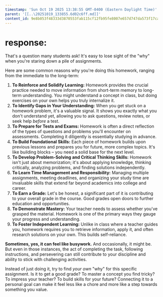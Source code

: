 ```yaml
---
timestamp: 'Sun Oct 19 2025 13:38:55 GMT-0400 (Eastern Daylight Time)'
parent: '[[..\20251019_133855.6d02c6ff.md]]'
content_id: 9e8b053f48333d3870553fab115cf12fb95fe8007e657d747da573f17ca89d32
---
```


# response:

That's a question many students ask! It's easy to lose sight of the "why" when you're staring down a pile of assignments.

Here are some common reasons why you're doing this homework, ranging from the immediate to the long-term:

1. **To Reinforce and Solidify Learning:** Homework provides the crucial practice needed to move information from short-term memory to long-term understanding. You might understand a concept in class, but doing exercises on your own helps you truly internalize it.
2. **To Identify Gaps in Your Understanding:** When you get stuck on a homework problem, it's a valuable signal. It shows you exactly what you don't understand yet, allowing you to ask questions, review notes, or seek help *before* a test.
3. **To Prepare for Tests and Exams:** Homework is often a direct reflection of the types of questions and problems you'll encounter on assessments. Completing it diligently is essentially studying in advance.
4. **To Build Foundational Skills:** Each piece of homework builds upon previous lessons and prepares you for future, more complex topics. It's like building blocks – you need a solid base for the next level.
5. **To Develop Problem-Solving and Critical Thinking Skills:** Homework isn't just about memorization; it's about applying knowledge, thinking critically, analyzing problems, and finding solutions independently.
6. **To Learn Time Management and Responsibility:** Managing multiple assignments, meeting deadlines, and organizing your study time are invaluable skills that extend far beyond academics into college and career.
7. **To Earn a Grade:** Let's be honest, a significant part of it is contributing to your overall grade in the course. Good grades open doors to further education and opportunities.
8. **To Demonstrate Mastery:** Your teacher needs to assess whether you've grasped the material. Homework is one of the primary ways they gauge your progress and understanding.
9. **To Foster Independent Learning:** Unlike in class where a teacher guides you, homework requires you to retrieve information, apply it, and often research solutions on your own. This builds self-reliance.

**Sometimes, yes, it can feel like busywork.** And occasionally, it might be. But even in those instances, the act of completing the task, following instructions, and persevering can still contribute to your discipline and ability to stick with challenging activities.

Instead of just doing it, try to find *your own* "why" for this specific assignment. Is it to get a good grade? To master a concept you find tricky? To impress your teacher? To build skills for your future? Connecting it to a personal goal can make it feel less like a chore and more like a step towards something you value.
